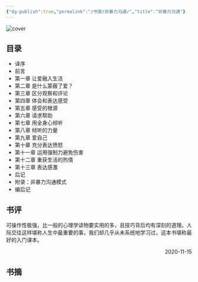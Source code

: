 ```yaml
---
{"dg-publish":true,"permalink":"/书架/非暴力沟通/","title":"非暴力沟通"}
---
```



![cover](https://s2.loli.net/2025/10/10/T3hdI6pLD1xn8WC.png)

## 目录


  - 译序
  - 前言
  - 第一章 让爱融入生活
  - 第二章 是什么蒙蔽了爱？
  - 第三章 区分观察和评论
  - 第四章 体会和表达感受
  - 第五章 感受的根源
  - 第六章 请求帮助
  - 第七章 用全身心倾听
  - 第八章 倾听的力量
  - 第九章 爱自己
  - 第十章 充分表达愤怒
  - 第十一章 运用强制力避免伤害
  - 第十二章 重获生活的热情
  - 第十三章 表达感激
  - 后记
  - 附录：非暴力沟通模式
  - 编后记

## 书评

可操作性极强，比一般的心理学读物要实用的多，且技巧背后均有深刻的道理。人际交往这样堪称人生中最重要的事，我们却几乎从未系统地学习过，这本书堪称最好的入门课本。

<p align="right">2020-11-15</p>

## 书摘